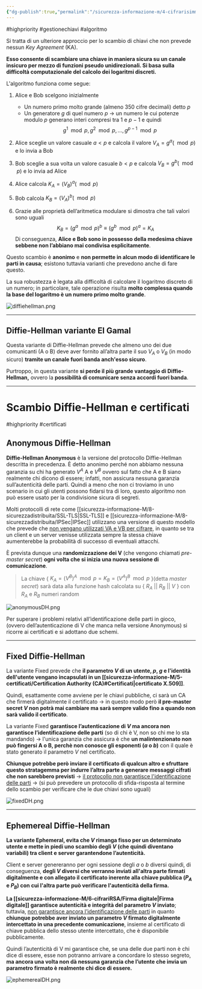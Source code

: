 ```yaml
---
{"dg-publish":true,"permalink":"/sicurezza-informazione-m/4-cifrarisimmetrici/protocollo-diffie-hellman/"}
---
```


#highpriority #gestionechiavi #algoritmo 

Si tratta di un ulteriore approccio per lo scambio di chiavi che non prevede nessun *Key Agreement* (KA).

**Esso consente di scambiare una chiave in maniera sicura su un canale insicuro per mezzo di funzioni pseudo unidirezionali. Si basa sulla difficoltà computazionale del calcolo dei logaritmi discreti.**

L'algoritmo funziona come segue:

1. Alice e Bob scelgono inizialmente
	- Un numero primo molto grande (almeno 350 cifre decimali) detto $p$
	- Un generatore $g$ di quel numero $p$ -> un numero le cui potenze modulo $p$ generano interi compresi tra $1$ e $p-1$ e quindi $$g^1 \mod p, g^2 \mod p, ..., g^{p-1}\mod p$$
2. Alice sceglie un valore casuale $a<p$ e calcola il valore $V_A=g^a (\mod p)$ e lo invia a Bob

3. Bob sceglie a sua volta un valore casuale $b<p$ e calcola $V_B = g^b(\mod p)$ e lo invia ad Alice

4. Alice calcola $K_A= (V_B)^a(\mod p)$ 

5. Bob calcola $K_B=(V_A)^b(\mod p)$

6. Grazie alle proprietà dell’aritmetica modulare si dimostra che tali valori sono uguali $$ K_B= (g^a\mod p)^b \equiv (g^b\mod p)^a = K_A$$
Di conseguenza, **Alice e Bob sono in possesso della medesima chiave sebbene non l’abbiano mai condivisa esplicitamente**.

Questo scambio è **anonimo** e **non permette in alcun modo di identificare le parti in causa**; esistono tuttavia varianti che prevedono anche di fare questo. 

La sua robustezza è legata alla difficoltà di calcolare il logaritmo discreto di un numero; in particolare, tale operazione risulta **molto complessa quando la base del logaritmo è un numero primo molto grande**.

![diffiehellman.png](/img/user/sicurezza-informazione-M/immagini/diffiehellman.png)

---
## Diffie-Hellman variante El Gamal

Questa variante di Diffie-Hellman prevede che almeno uno dei due comunicanti (A o B) deve aver fornito all’altra parte il suo $V_A$ o $V_B$ (in modo sicuro) **tramite un canale fuori banda anch'esso sicuro**. 

Purtroppo, in questa variante **si perde il più grande vantaggio di Diffie-Hellman,** ovvero la **possibilità di comunicare senza accordi fuori banda**. 

---
# Scambio Diffie-Hellman e certificati
#highpriority #certificati 

## Anonymous Diffie-Hellman

**Diffie-Hellman Anonymous** è la versione del protocollo Diffie-Hellman descritta in precedenza. È detto anonimo perché non abbiamo nessuna garanzia su chi ha generato $V^A$ A e $V^B$ ovvero sul fatto che A e B siano realmente chi dicono di essere; infatti, non assicura nessuna garanzia sull’autenticità delle parti. Quindi a meno che non ci troviamo in uno scenario in cui gli utenti possono fidarsi tra di loro, questo algoritmo non può essere usato per la condivisione sicura di segreti.

Molti protocolli di rete come [[sicurezza-informazione-M/8-sicurezzadistribuita/SSL-TLS\|SSL-TLS]] e [[sicurezza-informazione-M/8-sicurezzadistribuita/IPSec\|IPSec]] utilizzano una versione di questo modello che prevede che <u>non vengano utilizzati VA e VB per cifrare</u>, in quanto se tra un client e un server venisse utilizzata sempre la stessa chiave aumenterebbe la probabilità di successo di eventuali attacchi. 

È prevista dunque una **randomizzazione dei V** (che vengono chiamati *pre-master secret*) **ogni volta che si inizia una nuova sessione di comunicazione**.

> La chiave { $K_A=(V^B)^A \mod p = K_B = (V^A)^B \mod p$ }(detta *master secret*) 
> sarà data alla funzione hash calcolata su { $R_A \ || \ R_B \ || \ V$ }
> con $R_A$ e $R_B$ numeri random

![anonymousDH.png](/img/user/sicurezza-informazione-M/immagini/anonymousDH.png)

Per superare i problemi relativi all’identificazione delle parti in gioco, (ovvero dell’autenticazione di V che manca nella versione Anonymous) si ricorre ai certificati e si adottano due schemi.

---
## Fixed Diffie-Hellman

La variante Fixed prevede che **il parametro $V$ di un utente, $p$, $g$ e l'identità dell'utente vengano incapsulati in un [[sicurezza-informazione-M/5-certificati/Certification Authority (CA)#Certificati\|certificato X.509]]**. 

Quindi, esattamente come avviene per le chiavi pubbliche, ci sarà un CA che firmerà digitalmente il certificato -> in questo modo però **il pre-master secret $V$ non potrà mai cambiare ma sarà sempre valido fino a quando non sarà valido il certificato**. 

La variante Fixed **garantisce l’autenticazione di $V$ ma ancora non garantisce l’identificazione delle parti** (so di chi è V, non so chi me lo sta mandando) -> l'unica garanzia che assicura è che **un malintenzionato non può fingersi A o B, perchè non conosce gli esponenti ($a$ o $b$)** con il quale è stato generato il parametro $V$ nel certificato.
 
**Chiunque potrebbe però inviare il certificato di qualcun altro e sfruttare questo stratagemma per indurre l’altra parte a generare messaggi cifrati che non sarebbero previsti** -> <u>il protocollo non garantisce l'identificazione delle parti</u>
-> (si può prevedere un protocollo di sfida-risposta al termine dello scambio per verificare che le due chiavi sono uguali)

![fixedDH.png](/img/user/sicurezza-informazione-M/immagini/fixedDH.png)

---
## Ephemereal Diffie-Hellman

**La variante Ephemeral, evita che $V$ rimanga fisso per un determinato utente e mette in piedi uno scambio degli $V$ (che quindi diventano variabili) tra client e server garantendone l’autenticità.**

Client e server genereranno per ogni sessione degli $a$ o $b$ diversi quindi, di conseguenza, **degli $V$ diversi che verranno inviati all'altra parte firmati digitalmente e con allegato il certificato inerente alla chiave pubblica ($P_A$ e $P_B$) con cui l'altra parte può verificare l'autenticità della firma.**

**La [[sicurezza-informazione-M/6-cifrariRSA/Firma digitale\|Firma digitale]] garantisce autenticità e integrità del parametro $V$ inviato**; tuttavia, <u>non garantisce ancora l’identificazione delle parti</u> in quanto **chiunque potrebbe aver inviato un parametro $V$ firmato digitalmente intercettato in una precedente comunicazione**, insieme al certificato di chiave pubblica dello stesso utente intercettato, che è disponibile pubblicamente.

Quindi l’autenticità di V mi garantisce che, se una delle due parti non è chi dice di essere, esse non potranno arrivare a concordare lo stesso segreto, **ma ancora una volta non dà nessuna garanzia che l’utente che invia un parametro firmato è realmente chi dice di essere.** 

![ephemerealDH.png](/img/user/sicurezza-informazione-M/immagini/ephemerealDH.png)
